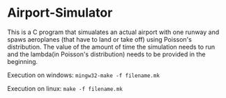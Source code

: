# Airport-Simulator
This is a C program that simualates an actual airport with one runway and spaws aeroplanes (that have to land or take off) using Poisson's distribution.
The value of the amount of time the simulation needs to run and the lambda(in Poisson's distribution) needs to be provided in the beginning.

Execution on windows: `mingw32-make -f filename.mk`

Execution on linux: `make -f filename.mk`
